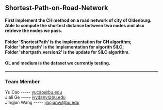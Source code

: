 ## Shortest-Path-on-Road-Network


#### First implement the CH method on a road network of city of Oldenburg. Able to compute the shortest distance between two nodes and also retrieve the nodes we pass.

#### Folder 'ShortestPath' is the implementation for CH algorithm;<br/> Folder 'shortpath' is the implementation for algorith SILC;<br/> Folder 'shortpath_version2' is the update for SILC algorithm.
#### OL and medium is the dataset we currently testing. 

----------------------------------
### Team Member<br/>
Yu Cao -----       yucao@bu.edu<br/>
Jiali Ge -----     ivydany@bu.edu<br/>
Jingjun Wang -----    jingjunw@bu.edu<br/>
